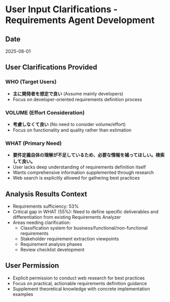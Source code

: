 # User Input Clarifications - Requirements Agent Development

## Date
2025-08-01

## User Clarifications Provided

### WHO (Target Users)
- **主に開発者を想定で良い** (Assume mainly developers)
- Focus on developer-oriented requirements definition process

### VOLUME (Effort Consideration) 
- **考慮しなくて良い** (No need to consider volume/effort)
- Focus on functionality and quality rather than estimation

### WHAT (Primary Need)
- **要件定義自体の理解が不足しているため、必要な情報を補ってほしい。検索して良い。** 
- User lacks deep understanding of requirements definition itself
- Wants comprehensive information supplemented through research
- Web search is explicitly allowed for gathering best practices

## Analysis Results Context
- Requirements sufficiency: 53%
- Critical gap in WHAT (55%): Need to define specific deliverables and differentiation from existing Requirements Analyzer
- Areas needing clarification:
  - Classification system for business/functional/non-functional requirements
  - Stakeholder requirement extraction viewpoints  
  - Requirement analysis phases
  - Review checklist development

## User Permission
- Explicit permission to conduct web research for best practices
- Focus on practical, actionable requirements definition guidance
- Supplement theoretical knowledge with concrete implementation examples